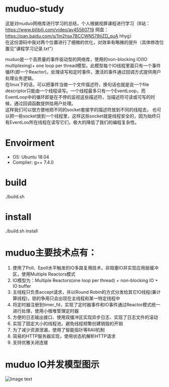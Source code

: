 # muduo-study
这是对muduo网络库进行学习的总结，个人根据视屏课程进行学习（B站：https://www.bilibili.com/video/av45560719  网盘：https://pan.baidu.com/s/1m2hsx7BCCWN578tiZD_quA    hhyg）  
在这份源码中我对两个位置进行了细微的优化，对效率有略微的提升（具体修改位置见"课程学习记录.txt"）

muduo是一个高质量的事件驱动型的网络库，使用的non-blocking IO(IO multiplexing)+ one loop per thread模型。此模型每个IO线程里面只有一个事件循环(即一个Reactor)，处理读写和定时事件，激活的事件通过回调方式提供用户处理业务逻辑。  
在linux下的话，可以把事件当做一个文件描述符，换句话也就是说一个file descriptor只能由一个线程读写。一个线程最多只有一个EventLoop，而EventLoop中的循环即是在不停的监视这些描述符，当描述符可读或可写的时候，通过回调函数提供给用户处理。  
这样我们可以很方便地把不同的socket套接字的描述符放到不同的线程去， 也可以把一些socket放到一个线程里，这样这些socket就是线程安全的，因为始终只有EventLoo所在线程在读写它们，极大的降低了我们的编程复杂性。

# Envoirment
- OS: Ubuntu 18.04
- Complier: g++ 7.4.0
# build
  ./build.sh
# install
  ./build.sh install

# muduo主要技术点有：
1. 使用了Poll、Epoll水平触发的IO多路复用技术，非阻塞IO并实现应用层缓冲区，使用Multiple Reactors模式  
2. IO模型为：Multiple Reactors(one loop per thread) + non-blocking IO + IO buffer  
3. 主线程只负责accept请求，并以Round Robin的方式分发给其它IO线程(兼计算线程)，锁的争用只会出现在主线程和某一特定线程中  
4. 将定时器注册到timer_fd，实现了定时器事件和IO事件通过Reactor模式统一进行处理，使用小根堆管理定时器  
5. 方便的日志输出接口、使用双缓冲区实现异步日志、实现了日志文件的滚动  
6. 实现了固定大小的线程池，避免线程频繁创建销毁的开销  
7. 为了减少资源泄漏，使用了智能指针等RAII机制  
8. 简易的HTTP服务器实现，使用状态机解析HTTP请求  
9. 支持优雅关闭连接  

# muduo IO并发模型图示
![Image text](https://github.com/Canna031/muduo-study/blob/master/images/model.png)
